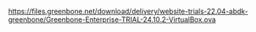 https://files.greenbone.net/download/delivery/website-trials-22.04-abdk-greenbone/Greenbone-Enterprise-TRIAL-24.10.2-VirtualBox.ova
